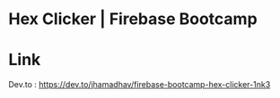 # Hex Clicker | Firebase Bootcamp


# Link
Dev.to : https://dev.to/jhamadhav/firebase-bootcamp-hex-clicker-1nk3
